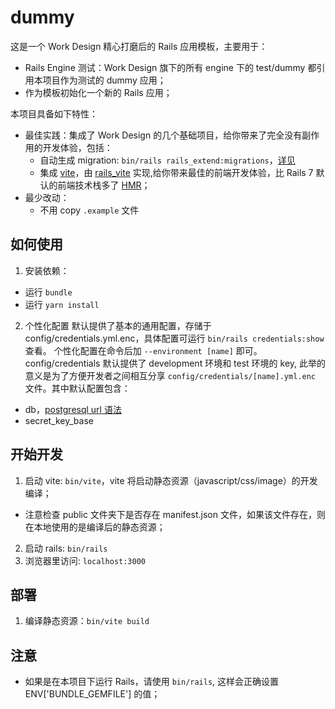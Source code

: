 # dummy

这是一个 Work Design 精心打磨后的 Rails 应用模板，主要用于：
* Rails Engine 测试：Work Design 旗下的所有 engine 下的 test/dummy 都引用本项目作为测试的 dummy 应用；
* 作为模板初始化一个新的 Rails 应用；

本项目具备如下特性：
* 最佳实践：集成了 Work Design 的几个基础项目，给你带来了完全没有副作用的开发体验，包括：
  * 自动生成 migration: `bin/rails rails_extend:migrations`，[详见]()
  * 集成 [vite](https://github.com/vitejs/vite)，由 [rails_vite](https://github.com/work-design/rails_vite) 实现,给你带来最佳的前端开发体验，比 Rails 7 默认的前端技术栈多了 [HMR](https://cn.vitejs.dev/guide/features.html#hot-module-replacement)；
* 最少改动：
  * 不用 copy `.example` 文件

## 如何使用
1. 安装依赖：
  * 运行 `bundle`
  * 运行 `yarn install`
2. 个性化配置
默认提供了基本的通用配置，存储于 config/credentials.yml.enc，具体配置可运行 `bin/rails credentials:show` 查看。 个性化配置在命令后加 `--environment [name]` 即可。config/credentials 默认提供了 development 环境和 test 环境的 key, 此举的意义是为了方便开发者之间相互分享 `config/credentials/[name].yml.enc` 文件。其中默认配置包含：
  * db，[postgresql url 语法](https://www.postgresql.org/docs/current/libpq-connect.html#LIBPQ-CONNSTRING)
  * secret_key_base

## 开始开发
1. 启动 vite: `bin/vite`，vite 将启动静态资源（javascript/css/image）的开发编译；
  * 注意检查 public 文件夹下是否存在 manifest.json 文件，如果该文件存在，则在本地使用的是编译后的静态资源；
2. 启动 rails: `bin/rails`
3. 浏览器里访问: `localhost:3000`

## 部署
1. 编译静态资源：`bin/vite build`

## 注意
* 如果是在本项目下运行 Rails，请使用 `bin/rails`, 这样会正确设置 ENV['BUNDLE_GEMFILE'] 的值；

